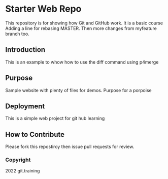 # Starter Web Repo

This repository is for showing how Git and GitHub work.  It is a basic course
Adding a line for rebasing MASTER.  Then more changes from myfeature branch too.

## Introduction

This is an example to whow how to use the diff command using p4merge

## Purpose

Sample website with plenty of files for demos.  Purpose for a porpoise

## Deployment

This is a simple web project for git hub learning

## How to Contribute

Please fork this repostiroy then issue pull requests for review.

### Copyright

2022 git.training

